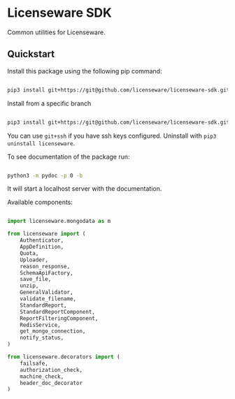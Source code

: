 # Licenseware SDK

Common utilities for Licenseware.


## Quickstart

Install this package using the following pip command:
```bash

pip3 install git+https://git@github.com/licenseware/licenseware-sdk.git

```

Install from a specific branch

```bash

pip3 install git+https://git@github.com/licenseware/licenseware-sdk.git@branch_name

```


You can use `git+ssh` if you have ssh keys configured. 
Uninstall with `pip3 uninstall licenseware`.

To see documentation of the package run:
```bash

python3 -m pydoc -p 0 -b

```

It will start a localhost server with the documentation.



Available components:

```py

import licenseware.mongodata as m

from licenseware import (
    Authenticator,
    AppDefinition,
    Quota,
    Uploader, 
    reason_response,
    SchemaApiFactory,
    save_file,
    unzip,
    GeneralValidator, 
    validate_filename,
    StandardReport, 
    StandardReportComponent,
    ReportFilteringComponent,
    RedisService,
    get_mongo_connection,
    notify_status,
)

from licenseware.decorators import (
    failsafe,
    authorization_check,
    machine_check,
    header_doc_decorator
)



```